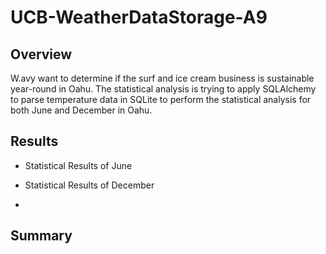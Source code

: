 # UCB-WeatherDataStorage-A9

## Overview 

W.avy want to determine if the surf and ice cream business is sustainable year-round in Oahu. The statistical analysis is trying to apply SQLAlchemy to parse temperature data in SQLite to perform the statistical analysis for both June and December in Oahu. 


## Results 

- Statistical Results of June 



- Statistical Results of December 



-


## Summary